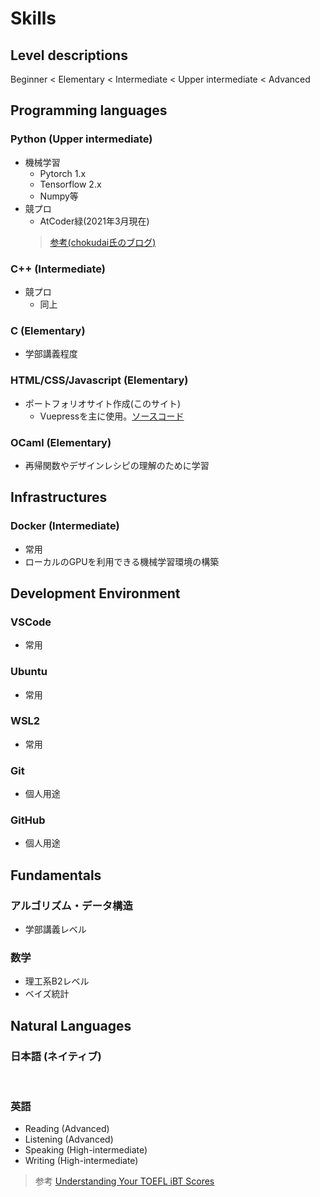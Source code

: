 # Skills


## Level descriptions
 Beginner < Elementary < Intermediate
< Upper intermediate < Advanced


## Programming languages

### Python (Upper intermediate)
- 機械学習
    - Pytorch 1.x
    - Tensorflow 2.x
    - Numpy等
- 競プロ
    - AtCoder緑(2021年3月現在)
    > [参考(chokudai氏のブログ)](http://chokudai.hatenablog.com/entry/2019/02/11/155904)

### C++ (Intermediate)
- 競プロ
    - 同上

### C (Elementary)
- 学部講義程度

### HTML/CSS/Javascript (Elementary)
- ポートフォリオサイト作成(このサイト)
    - Vuepressを主に使用。[ソースコード](https://github.com/maronuu/bio)

### OCaml (Elementary)
- 再帰関数やデザインレシピの理解のために学習

## Infrastructures

### Docker (Intermediate)
- 常用
- ローカルのGPUを利用できる機械学習環境の構築

## Development Environment

### VSCode 
- 常用

### Ubuntu
- 常用

### WSL2
- 常用

### Git
- 個人用途

### GitHub
- 個人用途


## Fundamentals

### アルゴリズム・データ構造
- 学部講義レベル

### 数学
- 理工系B2レベル
- ベイズ統計


## Natural Languages

### 日本語 (ネイティブ)
<br>

### 英語
- Reading (Advanced)
- Listening (Advanced)
- Speaking (High-intermediate)
- Writing (High-intermediate)
> 参考 [Understanding Your TOEFL iBT Scores](https://www.ets.org/toefl/test-takers/ibt/scores/understanding/)
